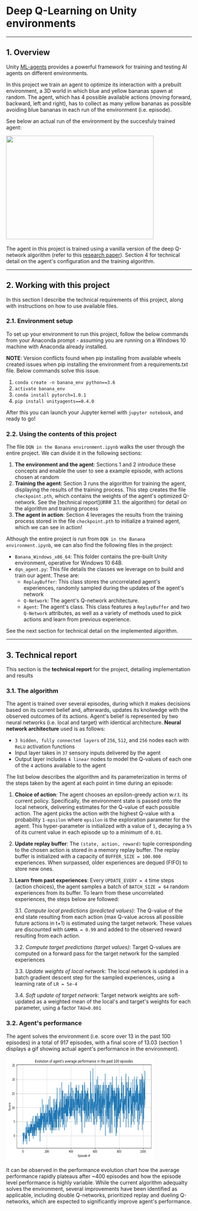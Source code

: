 # Deep Q-Learning on Unity environments

-----------

## 1. Overview

Unity [ML-agents](https://github.com/Unity-Technologies/ml-agents) provides a powerful framework for training
and testing AI agents on different environments. 

In this project we train an agent to optimize its interaction with a prebuilt environment, a 3D world in which blue and
yellow bananas spawn at random. The agent, which has 4 possible available actions (moving forward, backward, left and right), 
has to collect as many yellow bananas as possible avoiding blue bananas in each run of the environment (i.e. episode).

See below an actual run of the environment by the succesfuly trained agent:

<img src="images/agent_in_action.gif" width="400" height="280" loc="center"/>


The agent in this project is trained using a vanilla version of the deep Q-network algorithm (refer to this 
[research paper](https://web.stanford.edu/class/psych209/Readings/MnihEtAlHassibis15NatureControlDeepRL.pdf)). 
Section 4 for technical detail on the agent's configuration and the training algorithm.


-----------

## 2. Working with this project

In this section I describe the technical requirements of this project, along with instructions on how to use available files.


### 2.1. Environment setup

To set up your environment to run this project, follow the below commands from your Anaconda prompt - assuming
you are running on a Windows 10 machine with Anaconda already installed.

**NOTE**: Version conflicts found when pip installing from available wheels created issues when pip installing
the environment from a requirements.txt file. Below commands solve this issue.

1. `conda create -n banana_env python==3.6`
2. `activate banana_env` 
3. `conda install pytorch=1.0.1`
4. `pip install unityagents==0.4.0`

After this you can launch your Jupyter kernel with `jupyter notebook`, and ready to go!


### 2.2. Using the contents of this project

The file `DQN in the Banana environment.ipynb` walks the user through the entire project. We can divide it in the following sections:

1. **The environment and the agent**: Sections 1 and 2 introduce these concepts and enable the user to see a example episode, with actions chosen at random
2. **Training the agent**: Section 3 runs the algorithm for training the agent, displaying the results of the training process. This step creates the file `checkpoint.pth`, which contains the weights of the agent's optimized Q-network. See the [technical report](### 3.1. the algorithm) for detail on the algorithm and training process
3. **The agent in action**: Section 4 leverages the results from the training process stored in the file `checkpoint.pth` to initialize a trained agent, which we can see in action!

Although the entire project is run from `DQN in the Banana environment.ipynb`, we can also find the following files in the project:

- `Banana_Windows_x86_64`: This folder contains the pre-built Unity environment, operative for Windows 10 64B.
- `dqn_agent.py`: This file details the classes we leverage on to build and train our agent. These are:
	- `ReplayBuffer`: This class stores the uncorrelated agent's experiences, randomly sampled during the updates of the agent's network
	- `Q-Network`: The agent's Q-network architecture.
	- `Agent`: The agent's class. This class features a `ReplayBuffer` and two `Q-Network` attributes, as well as a variety of methods used to pick actions and learn from previous experience.


See the next section for technical detail on the implemented algorithm.


-----------

## 3. Technical report

This section is the **technical report** for the project, detailing implementation and results


### 3.1. The algorithm

The agent is trained over several episodes, during which it makes decisions based on its current belief and, afterwards,
updates its knolwedge with the observed outcomes of its actions. Agent's belief is represented by two neural networks 
(i.e. local and target) with identical architecture. **Neural network architecture** used is as follows:

- `3 hidden, fully connected layers` of `256`, `512`, and `256` nodes each with `ReLU` activation functions
- Input layer takes in `37` sensory inputs delivered by the agent
- Output layer includes `4 linear` nodes to model the Q-values of each one of the `4` actions available to the agent

The list below describes the algorithm and its parameterization in terms of the steps taken by the agent at each 
point in time during an episode:

1. **Choice of action**: The agent chooses an epsilon-greedy action w.r.t. its current policy. Specifically, the environment state
is passed onto the local network, delivering estimates for the Q-value of each possible action. The agent picks the action with
the highest Q-value with a probability `1-epsilon` where `epsilon` is the exploration parameter for the agent. This hyper-parameter
is initialized with a value of `1`, decaying a `5%` of its current value in each episode up to a minimum of `0.01`.

2. **Update replay buffer**: The `(state, action, reward)` tuple corresponding to the chosen action is stored in a 
memory replay buffer. The replay buffer is initialized with a capacity of `BUFFER_SIZE = 100.000` experiences. When surpassed, older 
experiences are dequed (FIFO) to store new ones.

3. **Learn from past experiences**: Every `UPDATE_EVERY = 4` time steps (action choices), the agent samples a batch of `BATCH_SIZE = 64` random
experiences from its buffer. To learn from these uncorrelated experiences, the steps below are followed:

	3.1. *Compute local predictions (predicted values)*: The Q-value of the end state resulting from each action 
(max Q-value across all possible future actions in t+1) is estimated using the target network. These values are 
discounted with `GAMMA = 0.99` and added to the observed reward resulting from each action. 
	
	3.2. *Compute target predictions (target values)*: Target Q-values are computed on a forward pass for the target
network for the sampled experiences
	
	3.3. *Update weights of local network*: The local network is updated in a batch gradient descent step for the
sampled experiences, using a learning rate of `LR = 5e-4`
	
	3.4. *Soft update of target network*: Target network weights are soft-updated as a weighted mean of the local's 
and target's weights for each parameter, using a factor `TAU=0.001`


### 3.2. Agent's performance

The agent solves the environment (i.e. score over 13 in the past 100 episodes) in a total of 917 episodes, with a final
score of 13.03 (section 1 displays a gif showing actual agent's performance in the environment).

<img src="images/performance_evolution.PNG" width="400" height="280" loc="center"/>

It can be observed in the performance evolution chart how the average performance rapidly plateaus after ~400 episodes
and how the episode level performance is highly variable. While the current algorithm adequalty solves the environment,
several improvements have been identified as applicable, including double Q-networks, prioritized replay and dueling 
Q-networks, which are expected to significantly improve agent's performance.



 
